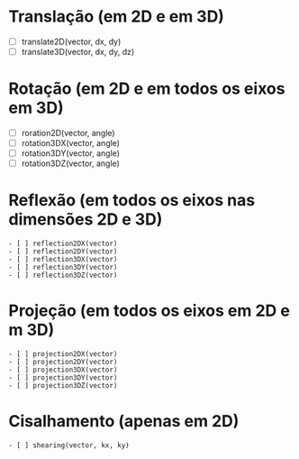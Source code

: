 # Translação (em 2D e em 3D)
- [ ] translate2D(vector, dx, dy)
- [ ] translate3D(vector, dx, dy, dz)
# Rotação (em 2D e em todos os eixos em 3D)
- [ ] roration2D(vector, angle)
- [ ] rotation3DX(vector, angle)
- [ ] rotation3DY(vector, angle)
- [ ] rotation3DZ(vector, angle)
# Reflexão (em todos os eixos nas dimensões 2D e 3D)    
    - [ ] reflection2DX(vector)
    - [ ] reflection2DY(vector) 
    - [ ] reflection3DX(vector)
    - [ ] reflection3DY(vector) 
    - [ ] reflection3DZ(vector)
# Projeção (em todos os eixos em 2D e m 3D) 
    - [ ] projection2DX(vector)
    - [ ] projection2DY(vector) 
    - [ ] projection3DX(vector) 
    - [ ] projection3DY(vector) 
    - [ ] projection3DZ(vector)
# Cisalhamento (apenas em 2D)
    - [ ] shearing(vector, kx, ky)
